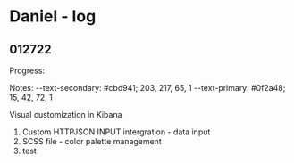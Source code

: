 # Daniel - log

## 012722

Progress: 

Notes:
--text-secondary: #cbd941; 203, 217, 65, 1
--text-primary: #0f2a48; 15, 42, 72, 1

Visual customization in Kibana

1. Custom HTTPJSON INPUT intergration - data input   
1. SCSS file - color palette management
1. test 
